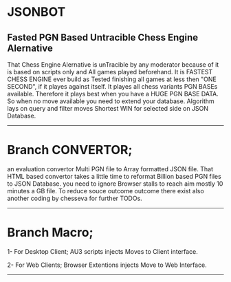 # JSONBOT
Fasted PGN Based Untracible Chess Engine Alernative
--------------------------------------------------
That Chess Engine Alernative is unTracible by any moderator because of it is based on scripts only and All games played beforehand.
It is FASTEST CHESS ENGINE ever build as Tested finishing all games at less then "ONE SECOND", if it playes against itself.
It playes all chess variants PGN BASEs available. Therefore it plays best when you have a HUGE PGN BASE DATA.
So when no move available you need to extend your database.
Algorithm lays on query and filter moves Shortest WIN for selected side on JSON Database.

--------------------------
# Branch CONVERTOR; 
an evaluation convertor Multi PGN file to Array formatted JSON file.
That HTML based convertor takes a little time to reformat Billion based PGN files to JSON Database.
you need to ignore Browser stalls to reach aim mostly 10 minutes a GB file.
To reduce souce outcome outcome there exist also another coding by chesseva for further TODOs.

--------------------------------------------------------------------------------------------------
# Branch Macro; 
1- For Desktop Client; AU3 scripts injects Moves to Client interface.

2- For Web Clients; Browser Extentions injects Move to Web Interface.

---------------------------------------------------------------------
